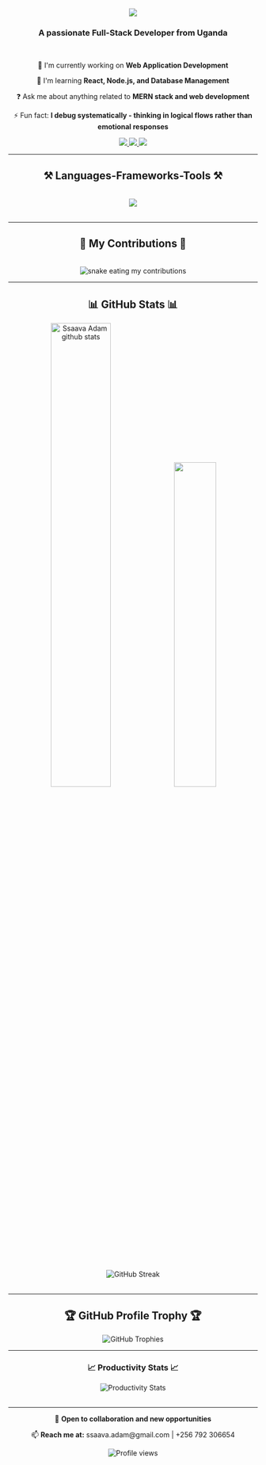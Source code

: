 <h1 align="center">
  <img src="https://readme-typing-svg.herokuapp.com/?font=Righteous&size=35&center=true&vCenter=true&width=500&height=70&duration=4000&lines=Hi+There!+👋;+I'm+Mr.+Ssaava+Adam;" />
</h1>

<h3 align="center">A passionate Full-Stack Developer from Uganda</h3>

<br/>

<div align="center">
 
 🔭 I'm currently working on **Web Application Development**
 
 🌱 I'm learning **React, Node.js, and Database Management**
 
 ❓ Ask me about anything related to **MERN stack and web development**
 
 ⚡ Fun fact: **I debug systematically - thinking in logical flows rather than emotional responses**
 
 </div>

<div align="center"> 
  <a href="mailto:ssaava.adam@gmail.com">
    <img src="https://img.shields.io/badge/Gmail-333333?style=for-the-badge&logo=gmail&logoColor=red" />
  </a>
  <a href="https://www.linkedin.com/in/mr-ssaava-adam" target="_blank">
    <img src="https://img.shields.io/badge/LinkedIn-0077B5?style=for-the-badge&logo=linkedin&logoColor=white" />
  </a>
  <a href="https://wa.me/256792306654" target="_blank">
    <img src="https://img.shields.io/badge/WhatsApp-25D366?style=for-the-badge&logo=whatsapp&logoColor=white" />
  </a>
</div>

 <hr/>
 
<h2 align="center">⚒️ Languages-Frameworks-Tools ⚒️</h2>
<br/>
<div align="center">
    <img src="https://skillicons.dev/icons?i=react,html,css,javascript,nodejs,express,mongodb,mysql,git,github,figma,vscode" />
</div>

<br/>
<hr/>

<div align="center">
  <h2>🐍 My Contributions 🐍</h2>
  <br>
  <img alt="snake eating my contributions" src="https://raw.githubusercontent.com/Ssaava-Adam/Ssaava-Adam/output/github-contribution-grid-snake.svg" />
  <br/>
</div>

<hr/>

<h2 align="center">📊 GitHub Stats 📊</h2>

<div align="center">
  <img width="49%" height="auto" src="https://github-readme-stats.vercel.app/api?username=Ssaava-Adam&show_icons=true&count_private=true&hide_border=true&title_color=00bfbf&icon_color=00bfbf&text_color=c9d1d9&bg_color=0d1117" alt="Ssaava Adam github stats" /> 
  <img width="41%" height="auto" src="https://github-readme-stats.vercel.app/api/top-langs/?username=Ssaava-Adam&layout=compact&hide_border=true&title_color=00bfbf&text_color=00bfbf&bg_color=0d1117" />
</div>

<div align="center">
  <img src="https://github-readme-streak-stats.herokuapp.com/?user=Ssaava-Adam&theme=black-ice&hide_border=true&stroke=0000&background=0D1117&ring=00bfbf&fire=00bfbf&currStreakLabel=00bfbf" alt="GitHub Streak" />
</div>

<br/>
<hr/>

<h2 align="center">🏆 GitHub Profile Trophy 🏆</h2>
<div align="center">
  <img src="https://github-profile-trophy.vercel.app/?username=Ssaava-Adam&theme=radical&no-frame=false&no-bg=false&margin-w=4" alt="GitHub Trophies" />
</div>

<hr/>

<div align="center">
  <h3>📈 Productivity Stats 📈</h3>
  <img src="https://github-profile-summary-cards.vercel.app/api/cards/productive-time?username=Ssaava-Adam&theme=github_dark" alt="Productivity Stats" />
</div>

<br/>

---

<div align="center">
  <p>💼 <strong>Open to collaboration and new opportunities</strong></p>
  <p>📫 <strong>Reach me at:</strong> ssaava.adam@gmail.com | +256 792 306654</p>
</div>

<div align="center">
  <img src="https://komarev.com/ghpvc/?username=Ssaava-Adam&color=blue&style=flat-square" alt="Profile views" />
</div>
